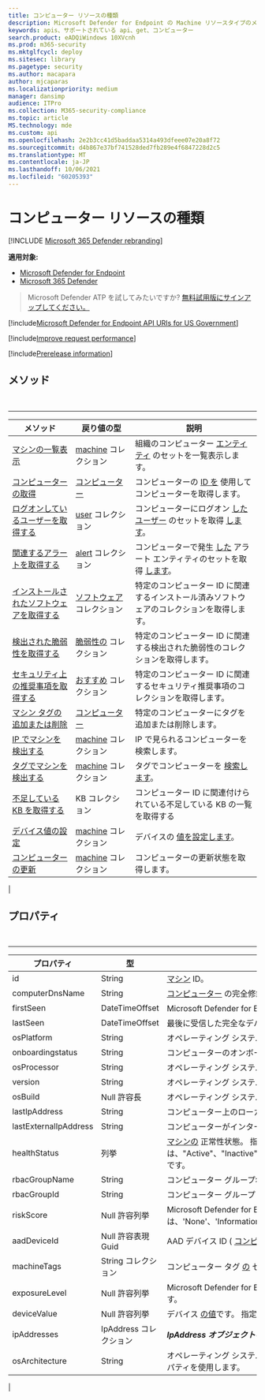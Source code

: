 ```yaml
---
title: コンピューター リソースの種類
description: Microsoft Defender for Endpoint の Machine リソースタイプのメソッドとプロパティについて説明します。
keywords: apis、サポートされている api、get、コンピューター
search.product: eADQiWindows 10XVcnh
ms.prod: m365-security
ms.mktglfcycl: deploy
ms.sitesec: library
ms.pagetype: security
ms.author: macapara
author: mjcaparas
ms.localizationpriority: medium
manager: dansimp
audience: ITPro
ms.collection: M365-security-compliance
ms.topic: article
MS.technology: mde
ms.custom: api
ms.openlocfilehash: 2e2b3cc41d5baddaa5314a493dfeee07e20a8f72
ms.sourcegitcommit: d4b867e37bf741528ded7fb289e4f6847228d2c5
ms.translationtype: MT
ms.contentlocale: ja-JP
ms.lasthandoff: 10/06/2021
ms.locfileid: "60205393"
---
```

# <a name="machine-resource-type"></a>コンピューター リソースの種類

[!INCLUDE [Microsoft 365 Defender rebranding](../../includes/microsoft-defender.md)]

**適用対象:**
- [Microsoft Defender for Endpoint](https://go.microsoft.com/fwlink/p/?linkid=2154037)
- [Microsoft 365 Defender](https://go.microsoft.com/fwlink/?linkid=2118804)

> Microsoft Defender ATP を試してみたいですか? [無料試用版にサインアップしてください。](https://signup.microsoft.com/create-account/signup?products=7f379fee-c4f9-4278-b0a1-e4c8c2fcdf7e&ru=https://aka.ms/MDEp2OpenTrial?ocid=docs-wdatp-exposedapis-abovefoldlink)

[!include[Microsoft Defender for Endpoint API URIs for US Government](../../includes/microsoft-defender-api-usgov.md)]

[!include[Improve request performance](../../includes/improve-request-performance.md)]

[!include[Prerelease information](../../includes/prerelease.md)]

## <a name="methods"></a>メソッド

<br>

****

|メソッド|戻り値の型|説明|
|---|---|---|
|[マシンの一覧表示](get-machines.md)|[machine](machine.md) コレクション|組織のコンピューター [エンティティ](machine.md) のセットを一覧表示します。|
|[コンピューターの取得](get-machine-by-id.md)|[コンピューター](machine.md)|コンピューターの [ID を](machine.md) 使用してコンピューターを取得します。|
|[ログオンしているユーザーを取得する](get-machine-log-on-users.md)|[user](user.md) コレクション|コンピューターにログオン [したユーザー](user.md) のセットを取得 [します](machine.md)。|
|[関連するアラートを取得する](get-machine-related-alerts.md)|[alert](alerts.md) コレクション|コンピューターで発生 [した](alerts.md) アラート エンティティのセットを取得 [します](machine.md)。|
|[インストールされたソフトウェアを取得する](get-installed-software.md)|[ソフトウェア](software.md) コレクション|特定のコンピューター ID に関連するインストール済みソフトウェアのコレクションを取得します。|
|[検出された脆弱性を取得する](get-discovered-vulnerabilities.md)|[脆弱性の](vulnerability.md) コレクション|特定のコンピューター ID に関連する検出された脆弱性のコレクションを取得します。|
|[セキュリティ上の推奨事項を取得する](get-security-recommendations.md)|[おすすめ](recommendation.md) コレクション|特定のコンピューター ID に関連するセキュリティ推奨事項のコレクションを取得します。|
|[マシン タグの追加または削除](add-or-remove-machine-tags.md)|[コンピューター](machine.md)|特定のコンピューターにタグを追加または削除します。|
|[IP でマシンを検出する](find-machines-by-ip.md)|[machine](machine.md) コレクション|IP で見られるコンピューターを検索します。|
|[タグでマシンを検出する](find-machines-by-tag.md)|[machine](machine.md) コレクション|タグでコンピューターを [検索します](machine-tags.md)。|
|[不足している KB を取得する](get-missing-kbs-machine.md)|KB コレクション|コンピューター ID に関連付けられている不足している KB の一覧を取得する|
|[デバイス値の設定](set-device-value.md)|[machine](machine.md) コレクション|デバイスの [値を設定します](tvm-assign-device-value.md)。|
|[コンピューターの更新](update-machine-method.md)|[machine](machine.md) コレクション|コンピューターの更新状態を取得します。|
|

## <a name="properties"></a>プロパティ

<br>

****

|プロパティ|型|説明|
|---|---|---|
|id|String|[マシン](machine.md) ID。|
|computerDnsName|String|[コンピューター](machine.md) の完全修飾名。|
|firstSeen|DateTimeOffset|Microsoft Defender for [](machine.md) Endpoint によってコンピューターが観測された最初の日付と時刻。|
|lastSeen|DateTimeOffset|最後に受信した完全なデバイス レポートの時刻と日付。 通常、デバイスは 24 時間ごとに完全なレポートを送信します。|
|osPlatform|String|オペレーティング システム プラットフォーム。|
|onboardingstatus|String|コンピューターのオンボーディングの状態。 可能な値は、「オンボード」と「オフボード」です。|
|osProcessor|String|オペレーティング システム プロセッサ。 代わりに osArchitecture プロパティを使用します。|
|version|String|オペレーティング システムのバージョン。|
|osBuild|Null 許容長|オペレーティング システムのビルド番号。|
|lastIpAddress|String|コンピューター上のローカル NIC の最後の[IP。](machine.md)|
|lastExternalIpAddress|String|コンピューターがインターネットに [アクセスした](machine.md) 最後の IP。|
|healthStatus|列挙|[マシンの](machine.md) 正常性状態。 指定できる値は、"Active"、"Inactive"、"ImpairedCommunication"、"NoSensorData"、"NoSensorDataImpairedCommunication"、"Unknown" です。|
|rbacGroupName|String|コンピューター グループ名。|
|rbacGroupId|String|コンピューター グループ ID。|
|riskScore|Null 許容列挙|Microsoft Defender for Endpoint によって評価されるリスク スコア。 指定できる値は、'None'、'Informational'、'Low'、'Medium'、および 'High' です。|
|aadDeviceId|Null 許容表現 Guid|AAD デバイス ID ( [コンピューターが](machine.md) AAD 参加している場合)。|
|machineTags|String コレクション|コンピューター タグ [の](machine.md) セット。|
|exposureLevel|Null 許容列挙|Microsoft Defender for Endpoint によって評価される露出レベル。 指定できる値は、'None'、'Low'、'Medium'、および 'High' です。|
|deviceValue|Null 許容列挙|デバイス [の値](tvm-assign-device-value.md)です。 指定できる値は、'Normal'、'Low'、および 'High' です。|
|ipAddresses|IpAddress コレクション|***IpAddress オブジェクトの*** セット。 「Get [machines API」を参照してください](get-machines.md)。|
|osArchitecture|String|オペレーティング システムのアーキテクチャ。 指定できる値は、"32 ビット"、"64 ビット" です。 osProcessor の代わりにこのプロパティを使用します。|
|
